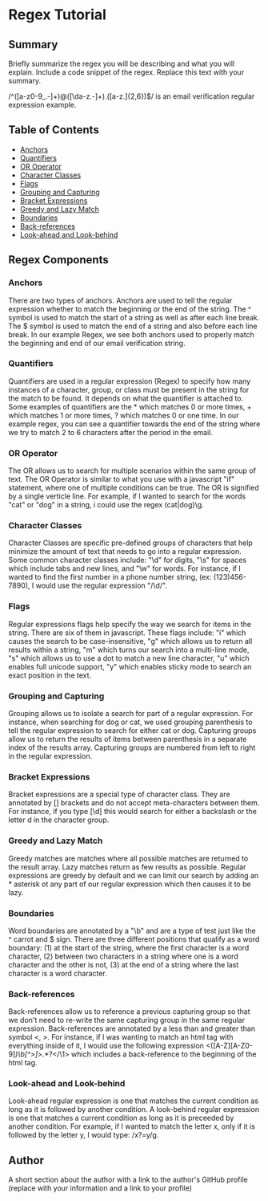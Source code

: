 # Regex Tutorial



## Summary

Briefly summarize the regex you will be describing and what you will explain. Include a code snippet of the regex. Replace this text with your summary.

/^([a-z0-9_\.-]+)@([\da-z\.-]+)\.([a-z\.]{2,6})$/  is an email verification regular expression example. 



## Table of Contents

- [Anchors](#anchors)
- [Quantifiers](#quantifiers)
- [OR Operator](#or-operator)
- [Character Classes](#character-classes)
- [Flags](#flags)
- [Grouping and Capturing](#grouping-and-capturing)
- [Bracket Expressions](#bracket-expressions)
- [Greedy and Lazy Match](#greedy-and-lazy-match)
- [Boundaries](#boundaries)
- [Back-references](#back-references)
- [Look-ahead and Look-behind](#look-ahead-and-look-behind)

## Regex Components

### Anchors

There are two types of anchors. Anchors are used to tell the regular expression whether to match the beginning or the end of the string. 
The ^ symbol is used to match the start of a string as well as after each line break. The $ symbol is used to match the end of a string and also before each line break. In our example Regex, we see both anchors used to properly match the beginning and end of our email verification string. 

### Quantifiers

Quantifiers are used in a regular expression (Regex) to specify how many instances of a character, group, or class must be present in the string for the match to be found. It depends on what the quantifier is attached to. Some examples of quantifiers are the * which matches 0 or more times, + which matches 1 or more times, ? which matches 0 or one time. In our example regex, you can see a quantifier towards the end of the string where we try to match 2 to 6 characters after the period in the email. 

### OR Operator

The OR allows us to search for multiple scenarios within the same group of text. The OR Operator is similar to what you use with a javascript "if" statement, where one of multiple conditions can be true. The OR is signified by a single verticle line. For example, if I wanted to search for the words "cat" or "dog" in a string, i could use the regex \(cat|dog)\g. 

### Character Classes

Character Classes are specific pre-defined groups of characters that help minimize the amount of text that needs to go into a regular expression. Some common character classes include: "\d" for digits, "\s" for spaces which include tabs and new lines, and "\w" for words. For instance, if I wanted to find the first number in a phone number string, (ex: (123)456-7890), I would use the regular expression "/\d/". 

### Flags

Regular expressions flags help specify the way we search for items in the string. There are six of them in javascript. These flags include: "i" which causes the search to be case-insensitive, "g" which allows us to return all results within a string, "m" which turns our search into a multi-line mode, "s" which allows us to use a dot to match a new line character, "u" which enables full unicode support, "y" which enables sticky mode to search an exact position in the text.

### Grouping and Capturing

Grouping allows us to isolate a search for part of a regular expression. For instance, when searching for dog or cat, we used grouping parenthesis to tell the regular expression to search for either cat or dog. Capturing groups allow us to return the results of items between parenthesis in a separate index of the results array. Capturing groups are numbered from left to right in the regular expression. 

### Bracket Expressions

Bracket expressions are a special type of character class. They are annotated by [] brackets and do not accept meta-characters between them. For instance, if you type [\d] this would search for either a backslash or the letter d in the character group. 

### Greedy and Lazy Match

Greedy matches are matches where all possible matches are returned to the result array. Lazy matches return as few results as possible. Regular expressions are greedy by default and we can limit our search by adding an * asterisk ot any part of our regular expression which then causes it to be lazy. 

### Boundaries

Word boundaries are annotated by a "\b" and are a type of test just like the ^ carrot and $ sign. There are three different positions that qualify as a word boundary: (1) at the start of the string, where the first character is a word character, (2) between two characters in a string where one is a word character and the other is not, (3) at the end of a string where the last character is a word character. 

### Back-references

Back-references allow us to reference a previous capturing group so that we don't need to re-write the same capturing group in the same regular expression. Back-references are annotated by a less than and greater than symbol <, >.  For instance, if I was wanting to match an html tag with everything inside of it, I would use the following expression <([A-Z][A-Z0-9]*)\b[^>]*>.*?</\1>  which includes a back-reference to the beginning of the html tag. 

### Look-ahead and Look-behind

Look-ahead regular expression is one that matches the current condition as long as it is followed by another condition. A look-behind regular expression is one that matches a current condition as long as it is preceeded by another condition. For example, if I wanted to match the letter x, only if it is followed by the letter y, I would type: /x?=y/g.

## Author

A short section about the author with a link to the author's GitHub profile (replace with your information and a link to your profile)
